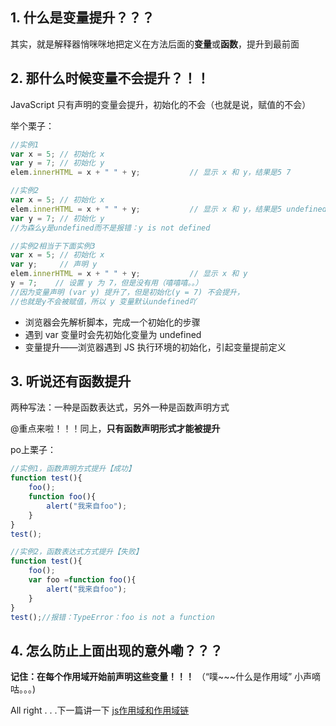 ## 1. 什么是变量提升？？？
其实，就是解释器悄咪咪地把定义在方法后面的**变量**或**函数**，提升到最前面
## 2. 那什么时候变量不会提升？！！
JavaScript 只有声明的变量会提升，初始化的不会（也就是说，赋值的不会）

举个栗子：
~~~JavaScript
//实例1
var x = 5; // 初始化 x
var y = 7; // 初始化 y
elem.innerHTML = x + " " + y;           // 显示 x 和 y，结果是5 7

//实例2
var x = 5; // 初始化 x
elem.innerHTML = x + " " + y;           // 显示 x 和 y，结果是5 undefined
var y = 7; // 初始化 y
//为森么y是undefined而不是报错：y is not defined

//实例2相当于下面实例3
var x = 5; // 初始化 x
var y;     // 声明 y
elem.innerHTML = x + " " + y;           // 显示 x 和 y
y = 7;    // 设置 y 为 7，但是没有用（嘻嘻嘻。。）
//因为变量声明 (var y) 提升了，但是初始化(y = 7) 不会提升，
//也就是y不会被赋值，所以 y 变量默认undefined吖
~~~
- 浏览器会先解析脚本，完成一个初始化的步骤
- 遇到 var 变量时会先初始化变量为 undefined
- 变量提升——浏览器遇到 JS 执行环境的初始化，引起变量提前定义
## 3. 听说还有函数提升
两种写法：一种是函数表达式，另外一种是函数声明方式

@重点来啦！！！同上，**只有函数声明形式才能被提升**

po上栗子：
~~~JavaScript
//实例1，函数声明方式提升【成功】
function test(){
    foo();
    function foo(){
        alert("我来自foo");
    }
}
test();

//实例2，函数表达式方式提升【失败】
function test(){
    foo();
    var foo =function foo(){
        alert("我来自foo");
    }
}
test();//报错：TypeError：foo is not a function
~~~
## 4. 怎么防止上面出现的意外嘞？？？
**记住：在每个作用域开始前声明这些变量！！！**
（“噗~~~什么是作用域”  小声嘀咕。。。)

All right . . .下一篇讲一下
[js作用域和作用域链](./js作用域和作用域链.md)
